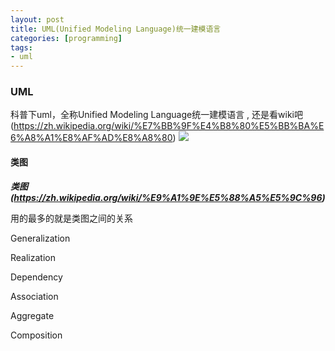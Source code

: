 ```yaml
---
layout: post
title: UML(Unified Modeling Language)统一建模语言
categories: [programming]
tags:
- uml
---
```



### UML

科普下uml，全称Unified Modeling Language统一建模语言 , 还是看wiki吧 (https://zh.wikipedia.org/wiki/%E7%BB%9F%E4%B8%80%E5%BB%BA%E6%A8%A1%E8%AF%AD%E8%A8%80)
![](https://upload.wikimedia.org/wikipedia/commons/thumb/7/74/Uml_diagram.svg/850px-Uml_diagram.svg.png)
#### 类图

***类图(https://zh.wikipedia.org/wiki/%E9%A1%9E%E5%88%A5%E5%9C%96)***

用的最多的就是类图之间的关系

Generalization

Realization

Dependency

Association

Aggregate

Composition
